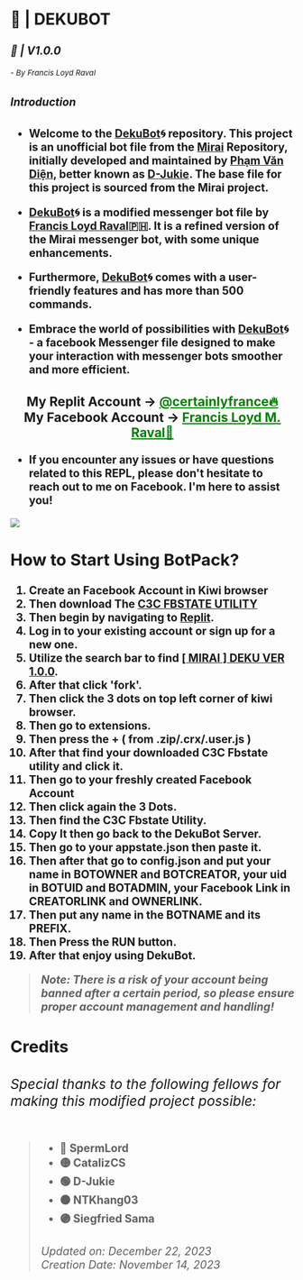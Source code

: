 <h1>🤖 | DEKUBOT<sub><sub><h5>🚀 | V1.0.0</sub><sub><sub><h6>- By Francis Loyd Raval</h6></sub></sub></sub>
Introduction</h1>


- Welcome to the [DekuBot](https://replit.com/@certainlyfrance/MIRAI-DEKU-VER-100#.replit)🌀 repository. This project is an unofficial bot file from the [Mirai](https://github.com/m1raibot/miraiv2) Repository, initially developed and maintained by [Phạm Văn Diện](https://github.com/D-Jukie/Disme-Bot.git), better known as [D-Jukie](https://github.com/D-Jukie). The base file for this project is sourced from the Mirai project.

- [DekuBot](https://replit.com/@certainlyfrance)🌀 is a modified messenger bot file by [Francis Loyd Raval](https://replit.com/@certainlyfrance)🇵🇭. It is a refined version of the Mirai messenger bot, with some unique enhancements. 

- Furthermore, [DekuBot](https://replit.com/@certainlyfrance/MIRAI-DEKU-VER-100)🌀 comes with a user-friendly features and has more than 500 commands.

- Embrace the world of possibilities with [DekuBot](https://replit.com/@certainlyfrance/MIRAI-DEKU-VER-100)🌀 - a facebook Messenger file designed to make your interaction with messenger bots smoother and more efficient.

<div align="center">
      <h3>My Replit Account ->
      <a href="https://replit.com/@certainlyfrance" style="color: green;">@certainlyfrance🔥</a>
        <br>
  My Facebook Account ->
  <a href="https://www.facebook.com/61554222594723" style="color: green;">Francis Loyd M. Raval🚀</a></h3></div>

- If you encounter any issues or have questions related to this REPL, please don't hesitate to reach out to me on Facebook. I'm here to assist you!

<img align="center" src="https://i.postimg.cc/44B5yKFR/Screenshot-20231222-205143.png"/>

## **How to Start Using BotPack?**
1. Create an Facebook Account in Kiwi browser
2. Then download The [C3C FBSTATE UTILITY](https://github.com/c3cbot/c3c-fbstate/archive/refs/tags/1.4.zip?fbclid=IwAR1lDyEme-_LjO-SwxLFFTZKqHnD9u-SyhstBY8oYBMjc-jGQKdW7WRVd_E)
3. Then begin by navigating to [Replit](https://replit.com).
4. Log in to your existing account or sign up for a new one.
5. Utilize the search bar to find [[ MIRAI ] DEKU VER 1.0.0](https://replit.com/@certainlyfrance/MIRAI-DEKU-VER-100).
6. After that click 'fork'.
7. Then click the 3 dots on top left corner of kiwi browser.
8. Then go to extensions.
9. Then press the + ( from .zip/.crx/.user.js )
10. After that find your downloaded C3C Fbstate utility and click it.
11. Then go to your freshly created Facebook Account
12. Then click again the 3 Dots.
13. Then find the C3C Fbstate Utility.
14. Copy It then go back to the DekuBot Server.
15. Then go to your appstate.json then paste it.
16. Then after that go to config.json and put your name in BOTOWNER and BOTCREATOR, your uid in BOTUID and BOTADMIN, your Facebook Link in CREATORLINK and OWNERLINK.
17. Then put any name in the BOTNAME and its PREFIX.
18. Then Press the ****RUN**** button.
19. After that enjoy using DekuBot.

> *Note: There is a risk of your account being banned after a certain period, so please ensure proper account management and handling!*

<h2>Credits<sub><h6>Special thanks to the following fellows for making this modified project possible:</h6></sub></h2>

> - 🔴 SpermLord
> - 🟡 CatalizCS
> - 🟢 D-Jukie
> - 🟠 NTKhang03
> - 🟣 Siegfried Sama
> <h6>Updated on: December 22, 2023<br>Creation Date: November 14, 2023</h6>
